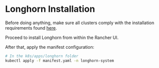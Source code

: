 # Longhorn Installation

Before doing anything, make sure all clusters comply with the installation requirements found [here](https://longhorn.io/docs/1.5.4/deploy/install/#installation-requirements).

Proceed to install Longhorn from within the Rancher UI.

After that, apply the manifest configuration:

```bash
# In the k8s/apps/longhorn folder
kubectl apply -f manifest.yaml -n longhorn-system
```

